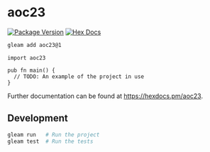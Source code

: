 # aoc23

[![Package Version](https://img.shields.io/hexpm/v/aoc23)](https://hex.pm/packages/aoc23)
[![Hex Docs](https://img.shields.io/badge/hex-docs-ffaff3)](https://hexdocs.pm/aoc23/)

```sh
gleam add aoc23@1
```
```gleam
import aoc23

pub fn main() {
  // TODO: An example of the project in use
}
```

Further documentation can be found at <https://hexdocs.pm/aoc23>.

## Development

```sh
gleam run   # Run the project
gleam test  # Run the tests
```

